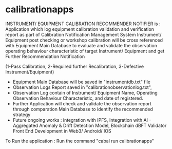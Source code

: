 # calibrationapps
INSTRUMENT/ EQUIPMENT CALIBRATION RECOMMENDER NOTIFIER is :
Application which log equipment calibration validation and verification report as part of Calibration Notification Management System
Instrument/ Equipment post checking or workshop calibration will be cross referenced with Equipment Main Database to evaluate and validate 
the observation operating behaviour characteristic of target Instrument/ Equipment and get Further Recommendation Notification

(1-Pass Calibration, 2-Required further Recalibration, 3-Defective Instrument/Equipment)
- Equipment Main Database will be saved in  "instrumentdb.txt" file
- Observation Logs Report saved in "calibrationobservationlog.txt", 
- Observation Log contain of Instrument/ Equipment Name, Operating Observation Behaviour Characteristic, and date of registered. 
- Further Application will check and validate the observation report  through comparation Main Database to identify the recommended strategy
- Future ongoing works : integration with IPFS, Integration with AI - Aggregated Anomaly & Drift Detection Model, Blockchain dBFT Validator
                         Front End Development in Web3/ Android/ IOS

To Run the application : Run the command "cabal run calibrationapps"
